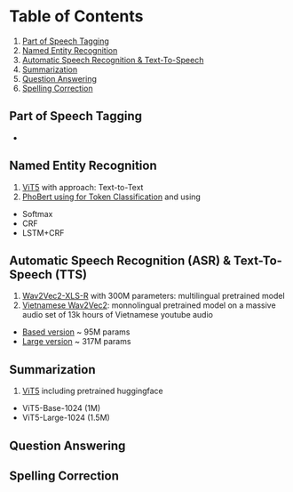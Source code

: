 # Table of Contents
1. [Part of Speech Tagging](#Part-of-Speech-Tagging)
2. [Named Entity Recognition](#Named-Entity-Recognition)
3. [Automatic Speech Recognition & Text-To-Speech](#Automatic-Speech-Recognition-ASR--Text-To-Speech-TTS)
4. [Summarization](#Summarization)
5. [Question Answering](#Question-Answering)
6. [Spelling Correction](#Spelling-Correction)


## Part of Speech Tagging
- 

## Named Entity Recognition
1. [ViT5](https://github.com/vietai/ViT5) with approach: Text-to-Text
2. [PhoBert using for Token Classification](https://github.com/datnnt1997/VPhoBertTagger) and using 
- Softmax
- CRF
- LSTM+CRF

## Automatic Speech Recognition (ASR) & Text-To-Speech (TTS)
1. [Wav2Vec2-XLS-R](https://huggingface.co/facebook/wav2vec2-xls-r-300m) with 300M parameters: multilingual pretrained model
2. [Vietnamese Wav2Vec2](https://github.com/nguyenvulebinh/vietnamese-wav2vec2): monnolingual pretrained model on a massive audio set of 13k hours of Vietnamese youtube audio
- [Based version](https://huggingface.co/nguyenvulebinh/wav2vec2-base-vi) ~ 95M params
- [Large version](https://huggingface.co/nguyenvulebinh/wav2vec2-large-vi) ~ 317M params

## Summarization
1. [ViT5](https://github.com/vietai/ViT5) including pretrained huggingface
- ViT5-Base-1024 (1M)
- ViT5-Large-1024 (1.5M)


## Question Answering


## Spelling Correction

